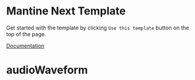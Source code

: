 # Mantine Next Template

Get started with the template by clicking `Use this template` button on the top of the page.

[Documentation](https://mantine.dev/guides/next/)
# audioWaveform

